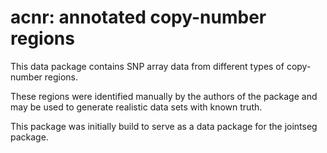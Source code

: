 # acnr: annotated copy-number regions

This data package contains SNP array data from different types of copy-number regions.  

These regions were identified manually by the authors of the package and may be used to generate realistic data sets with known truth.

This package was initially build to serve as a data package for the jointseg package.
